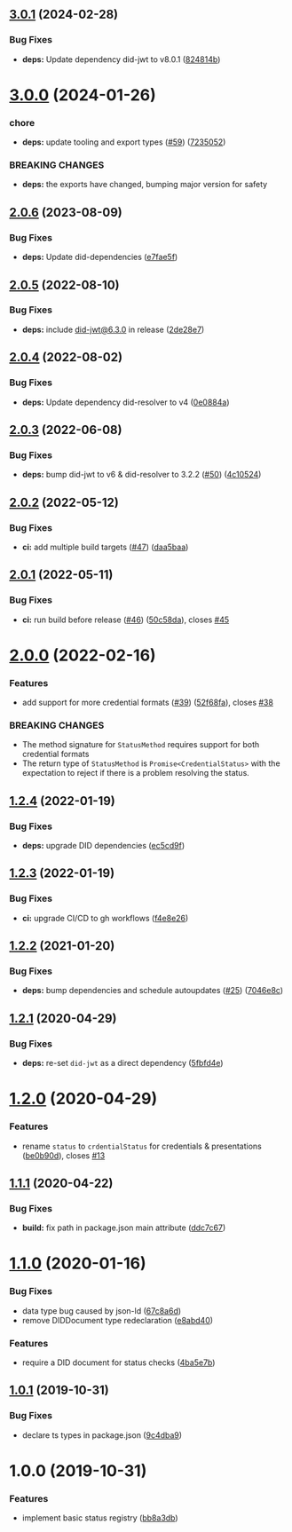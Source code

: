 ## [3.0.1](https://github.com/uport-project/credential-status/compare/3.0.0...3.0.1) (2024-02-28)


### Bug Fixes

* **deps:** Update dependency did-jwt to v8.0.1 ([824814b](https://github.com/uport-project/credential-status/commit/824814be088f3df5b6e809d9c82f73cc8838d034))

# [3.0.0](https://github.com/uport-project/credential-status/compare/2.0.6...3.0.0) (2024-01-26)


### chore

* **deps:** update tooling and export types ([#59](https://github.com/uport-project/credential-status/issues/59)) ([7235052](https://github.com/uport-project/credential-status/commit/72350521a019703536a4a063ff83d73d573a4ca6))


### BREAKING CHANGES

* **deps:** the exports have changed, bumping major version for safety

## [2.0.6](https://github.com/uport-project/credential-status/compare/2.0.5...2.0.6) (2023-08-09)


### Bug Fixes

* **deps:** Update did-dependencies ([e7fae5f](https://github.com/uport-project/credential-status/commit/e7fae5f3e5e664ee87d8e3b56e067aaa7e103bc3))

## [2.0.5](https://github.com/uport-project/credential-status/compare/2.0.4...2.0.5) (2022-08-10)


### Bug Fixes

* **deps:** include did-jwt@6.3.0 in release ([2de28e7](https://github.com/uport-project/credential-status/commit/2de28e72a239b4e2a585f3bf6f33f6154a9dac12))

## [2.0.4](https://github.com/uport-project/credential-status/compare/2.0.3...2.0.4) (2022-08-02)


### Bug Fixes

* **deps:** Update dependency did-resolver to v4 ([0e0884a](https://github.com/uport-project/credential-status/commit/0e0884ad36d4bef6b4f62e8e7dcaf1fa8ba1acf1))

## [2.0.3](https://github.com/uport-project/credential-status/compare/2.0.2...2.0.3) (2022-06-08)


### Bug Fixes

* **deps:** bump did-jwt to v6 & did-resolver to 3.2.2 ([#50](https://github.com/uport-project/credential-status/issues/50)) ([4c10524](https://github.com/uport-project/credential-status/commit/4c105249a4a9b1a59c1617d561ab31f0177ec25d))

## [2.0.2](https://github.com/uport-project/credential-status/compare/2.0.1...2.0.2) (2022-05-12)


### Bug Fixes

* **ci:** add multiple build targets ([#47](https://github.com/uport-project/credential-status/issues/47)) ([daa5baa](https://github.com/uport-project/credential-status/commit/daa5baaa7a1a0fe689c622cb891fc03d6803d2e5))

## [2.0.1](https://github.com/uport-project/credential-status/compare/2.0.0...2.0.1) (2022-05-11)


### Bug Fixes

* **ci:** run build before release ([#46](https://github.com/uport-project/credential-status/issues/46)) ([50c58da](https://github.com/uport-project/credential-status/commit/50c58da94f4e6d2be88f911d448807d398bc6a83)), closes [#45](https://github.com/uport-project/credential-status/issues/45)

# [2.0.0](https://github.com/uport-project/credential-status/compare/1.2.4...2.0.0) (2022-02-16)


### Features

* add support for more credential formats ([#39](https://github.com/uport-project/credential-status/issues/39)) ([52f68fa](https://github.com/uport-project/credential-status/commit/52f68fa84f53a53b2f23ae1d628f6c727a56cbfe)), closes [#38](https://github.com/uport-project/credential-status/issues/38)


### BREAKING CHANGES

* The method signature for `StatusMethod` requires support for both credential formats
* The return type of `StatusMethod`  is `Promise<CredentialStatus>` with the expectation to reject if there is a problem resolving the status.

## [1.2.4](https://github.com/uport-project/credential-status/compare/1.2.3...1.2.4) (2022-01-19)


### Bug Fixes

* **deps:** upgrade DID dependencies ([ec5cd9f](https://github.com/uport-project/credential-status/commit/ec5cd9f284adf3029e221960af34dab08dd3b366))

## [1.2.3](https://github.com/uport-project/credential-status/compare/1.2.2...1.2.3) (2022-01-19)


### Bug Fixes

* **ci:** upgrade CI/CD to gh workflows ([f4e8e26](https://github.com/uport-project/credential-status/commit/f4e8e26893d33022ed6b1f9cb28bcb457c15f858))

## [1.2.2](https://github.com/uport-project/credential-status/compare/1.2.1...1.2.2) (2021-01-20)


### Bug Fixes

* **deps:** bump dependencies and schedule autoupdates ([#25](https://github.com/uport-project/credential-status/issues/25)) ([7046e8c](https://github.com/uport-project/credential-status/commit/7046e8c74eea2ad24a3096d87908174e4081026d))

## [1.2.1](https://github.com/uport-project/credential-status/compare/1.2.0...1.2.1) (2020-04-29)


### Bug Fixes

* **deps:** re-set `did-jwt` as a direct dependency ([5fbfd4e](https://github.com/uport-project/credential-status/commit/5fbfd4e78599d8c46e18152b4ad287b37ee7c9a1))

# [1.2.0](https://github.com/uport-project/credential-status/compare/1.1.1...1.2.0) (2020-04-29)


### Features

* rename `status` to `crdentialStatus` for credentials & presentations ([be0b90d](https://github.com/uport-project/credential-status/commit/be0b90db1e12f34016261a195aab55545ff8851f)), closes [#13](https://github.com/uport-project/credential-status/issues/13)

## [1.1.1](https://github.com/uport-project/credential-status/compare/1.1.0...1.1.1) (2020-04-22)


### Bug Fixes

* **build:** fix path in package.json main attribute ([ddc7c67](https://github.com/uport-project/credential-status/commit/ddc7c67261a06930f75802367fef85d4128ca48f))

# [1.1.0](https://github.com/uport-project/credential-status/compare/1.0.1...1.1.0) (2020-01-16)


### Bug Fixes

* data type bug caused by json-ld ([67c8a6d](https://github.com/uport-project/credential-status/commit/67c8a6d8d12e0836899dacf391a5ef393f2c2849))
* remove DIDDocument type redeclaration ([e8abd40](https://github.com/uport-project/credential-status/commit/e8abd40d673d7bafa650cf590bbccc72b04731a1))


### Features

* require a DID document for status checks ([4ba5e7b](https://github.com/uport-project/credential-status/commit/4ba5e7b3b07ba8455c30f29796dbb79e426462a6))

## [1.0.1](https://github.com/uport-project/credential-status/compare/1.0.0...1.0.1) (2019-10-31)


### Bug Fixes

* declare ts types in package.json ([9c4dba9](https://github.com/uport-project/credential-status/commit/9c4dba97f845893b59c124eb3e4fafd56acc2e26))

# 1.0.0 (2019-10-31)


### Features

* implement basic status registry ([bb8a3db](https://github.com/uport-project/credential-status/commit/bb8a3db48872048d88c87e1d6c7fc97f32c984eb))
